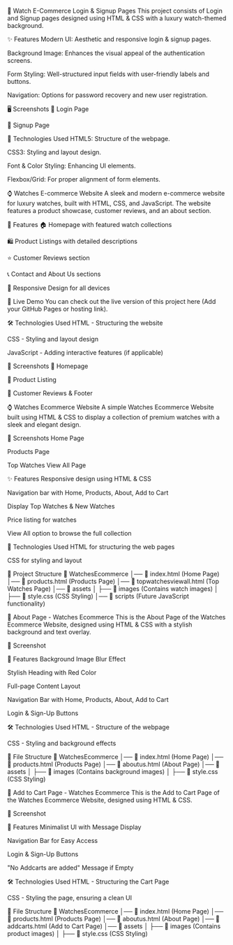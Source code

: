 📌 Watch E-Commerce Login & Signup Pages
This project consists of Login and Signup pages designed using HTML & CSS with a luxury watch-themed background.

✨ Features
Modern UI: Aesthetic and responsive login & signup pages.

Background Image: Enhances the visual appeal of the authentication screens.

Form Styling: Well-structured input fields with user-friendly labels and buttons.

Navigation: Options for password recovery and new user registration.

🖥️ Screenshots
🔹 Login Page

🔹 Signup Page

📜 Technologies Used
HTML5: Structure of the webpage.

CSS3: Styling and layout design.

Font & Color Styling: Enhancing UI elements.

Flexbox/Grid: For proper alignment of form elements.

⌚ Watches E-commerce Website
A sleek and modern e-commerce website for luxury watches, built with HTML, CSS, and JavaScript. The website features a product showcase, customer reviews, and an about section.


📌 Features
🏠 Homepage with featured watch collections

🛍️ Product Listings with detailed descriptions

⭐ Customer Reviews section

📞 Contact and About Us sections

🎨 Responsive Design for all devices

🚀 Live Demo
You can check out the live version of this project here (Add your GitHub Pages or hosting link).

🛠️ Technologies Used
HTML - Structuring the website

CSS - Styling and layout design

JavaScript - Adding interactive features (if applicable)

📸 Screenshots
🔹 Homepage

🔹 Product Listing

🔹 Customer Reviews & Footer

⌚ Watches Ecommerce Website
A simple Watches Ecommerce Website built using HTML & CSS to display a collection of premium watches with a sleek and elegant design.

📸 Screenshots
Home Page

Products Page

Top Watches View All Page

✨ Features
Responsive design using HTML & CSS

Navigation bar with Home, Products, About, Add to Cart

Display Top Watches & New Watches

Price listing for watches

View All option to browse the full collection

🚀 Technologies Used
HTML for structuring the web pages

CSS for styling and layout

📂 Project Structure
📁 WatchesEcommerce
│── 📄 index.html (Home Page)
│── 📄 products.html (Products Page)
│── 📄 topwatchesviewall.html (Top Watches Page)
│── 📂 assets
│   ├── 📁 images (Contains watch images)
│   ├── 📄 style.css (CSS Styling)
│── 📂 scripts (Future JavaScript functionality)

📝 About Page - Watches Ecommerce
This is the About Page of the Watches Ecommerce Website, designed using HTML & CSS with a stylish background and text overlay.

📸 Screenshot

🎨 Features
Background Image Blur Effect

Stylish Heading with Red Color

Full-page Content Layout

Navigation Bar with Home, Products, About, Add to Cart

Login & Sign-Up Buttons

🛠️ Technologies Used
HTML - Structure of the webpage

CSS - Styling and background effects

📂 File Structure
📁 WatchesEcommerce
│── 📄 index.html (Home Page)
│── 📄 products.html (Products Page)
│── 📄 aboutus.html (About Page)
│── 📂 assets
│   ├── 📁 images (Contains background images)
│   ├── 📄 style.css (CSS Styling)

🛒 Add to Cart Page - Watches Ecommerce
This is the Add to Cart Page of the Watches Ecommerce Website, designed using HTML & CSS.

📸 Screenshot

🎨 Features
Minimalist UI with Message Display

Navigation Bar for Easy Access

Login & Sign-Up Buttons

"No Addcarts are added" Message if Empty

🛠️ Technologies Used
HTML - Structuring the Cart Page

CSS - Styling the page, ensuring a clean UI

📂 File Structure
📁 WatchesEcommerce
│── 📄 index.html (Home Page)
│── 📄 products.html (Products Page)
│── 📄 aboutus.html (About Page)
│── 📄 addcarts.html (Add to Cart Page)
│── 📂 assets
│   ├── 📁 images (Contains product images)
│   ├── 📄 style.css (CSS Styling)
